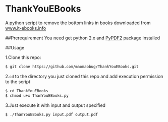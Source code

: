 # ThankYouEBooks
A python script to remove the bottom links in books downloaded from www.it-ebooks.info

##Prerequirement
You need get python 2.x and [PyPDF2](https://github.com/mstamy2/PyPDF2) package installed

##Usage

1.Clone this repo:
```sh
$ git clone https://github.com/maomaobug/ThankYouEBooks.git
``` 
2.`cd` to the directory you just cloned this repo and add execution permission to the script
```sh
$ cd ThankYouEBooks
$ chmod u+x ThanYouEBooks.py
```
3.Just execute it with input and output specified
```sh
$ ./ThanYouEBooks.py input.pdf output.pdf
```
